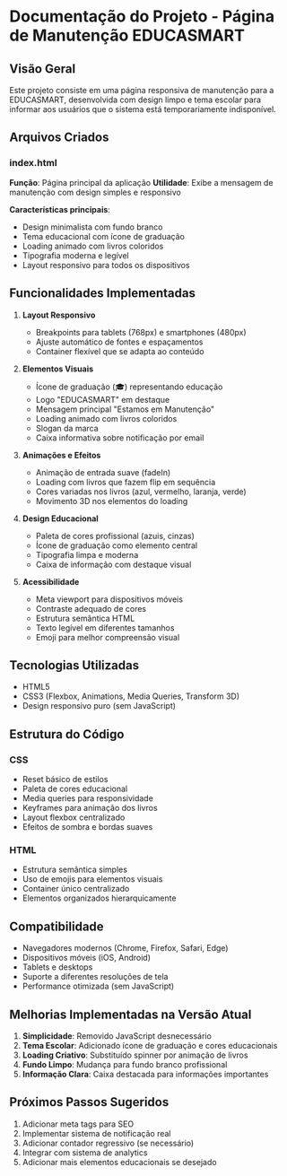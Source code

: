 # Documentação do Projeto - Página de Manutenção EDUCASMART

## Visão Geral
Este projeto consiste em uma página responsiva de manutenção para a EDUCASMART, desenvolvida com design limpo e tema escolar para informar aos usuários que o sistema está temporariamente indisponível.

## Arquivos Criados

### index.html
**Função**: Página principal da aplicação
**Utilidade**: Exibe a mensagem de manutenção com design simples e responsivo

**Características principais**:
- Design minimalista com fundo branco
- Tema educacional com ícone de graduação
- Loading animado com livros coloridos
- Tipografia moderna e legível
- Layout responsivo para todos os dispositivos

## Funcionalidades Implementadas

1. **Layout Responsivo**
   - Breakpoints para tablets (768px) e smartphones (480px)
   - Ajuste automático de fontes e espaçamentos
   - Container flexível que se adapta ao conteúdo

2. **Elementos Visuais**
   - Ícone de graduação (🎓) representando educação
   - Logo "EDUCASMART" em destaque
   - Mensagem principal "Estamos em Manutenção"
   - Loading animado com livros coloridos
   - Slogan da marca
   - Caixa informativa sobre notificação por email

3. **Animações e Efeitos**
   - Animação de entrada suave (fadeIn)
   - Loading com livros que fazem flip em sequência
   - Cores variadas nos livros (azul, vermelho, laranja, verde)
   - Movimento 3D nos elementos do loading

4. **Design Educacional**
   - Paleta de cores profissional (azuis, cinzas)
   - Ícone de graduação como elemento central
   - Tipografia limpa e moderna
   - Caixa de informação com destaque visual

5. **Acessibilidade**
   - Meta viewport para dispositivos móveis
   - Contraste adequado de cores
   - Estrutura semântica HTML
   - Texto legível em diferentes tamanhos
   - Emoji para melhor compreensão visual

## Tecnologias Utilizadas
- HTML5
- CSS3 (Flexbox, Animations, Media Queries, Transform 3D)
- Design responsivo puro (sem JavaScript)

## Estrutura do Código

### CSS
- Reset básico de estilos
- Paleta de cores educacional
- Media queries para responsividade
- Keyframes para animação dos livros
- Layout flexbox centralizado
- Efeitos de sombra e bordas suaves

### HTML
- Estrutura semântica simples
- Uso de emojis para elementos visuais
- Container único centralizado
- Elementos organizados hierarquicamente

## Compatibilidade
- Navegadores modernos (Chrome, Firefox, Safari, Edge)
- Dispositivos móveis (iOS, Android)
- Tablets e desktops
- Suporte a diferentes resoluções de tela
- Performance otimizada (sem JavaScript)

## Melhorias Implementadas na Versão Atual
1. **Simplicidade**: Removido JavaScript desnecessário
2. **Tema Escolar**: Adicionado ícone de graduação e cores educacionais
3. **Loading Criativo**: Substituído spinner por animação de livros
4. **Fundo Limpo**: Mudança para fundo branco profissional
5. **Informação Clara**: Caixa destacada para informações importantes

## Próximos Passos Sugeridos
1. Adicionar meta tags para SEO
2. Implementar sistema de notificação real
3. Adicionar contador regressivo (se necessário)
4. Integrar com sistema de analytics
5. Adicionar mais elementos educacionais se desejado